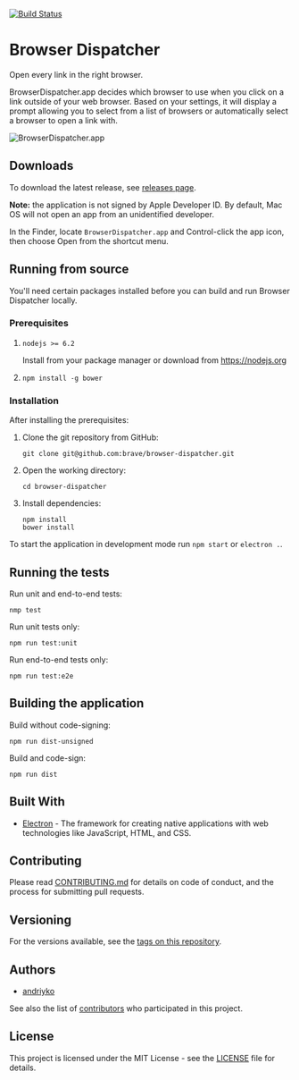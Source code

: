 [![Build Status](https://travis-ci.org/andriyko/browser-dispatcher.svg?branch=master)](https://travis-ci.org/andriyko/browser-dispatcher)

# Browser Dispatcher
Open every link in the right browser.

BrowserDispatcher.app decides which browser to use when you click on a link outside of your web browser.
Based on your settings, it will display a prompt allowing you to select from a list of browsers or automatically select a browser to open a link with.

![BrowserDispatcher.app](http://i.imgur.com/bwjHlb5.png)

## Downloads
To download the latest release, see [releases page](https://github.com/andriyko/browser-dispatcher/releases).

**Note:** the application is not signed by Apple Developer ID.
By default, Mac OS will not open an app from an unidentified developer.

In the Finder, locate `BrowserDispatcher.app` and Control-click the app icon, then choose Open from the shortcut menu.


## Running from source
You'll need certain packages installed before you can build and run Browser Dispatcher locally.

### Prerequisites
1. `nodejs >= 6.2`

    Install from your package manager or download from https://nodejs.org

2. `npm install -g bower`

### Installation

After installing the prerequisites:

1. Clone the git repository from GitHub:
    ```
    git clone git@github.com:brave/browser-dispatcher.git
    ```

2. Open the working directory:
    ```
    cd browser-dispatcher
    ```
3. Install dependencies:

    ```
    npm install
    bower install
    ```

To start the application in development mode run `npm start` or `electron .`.

## Running the tests

Run unit and end-to-end tests:
```
nmp test
```

Run unit tests only:
```
npm run test:unit
```

Run end-to-end tests only:
```
npm run test:e2e
```


## Building the application

Build without code-signing:
```
npm run dist-unsigned
```

Build and code-sign:
```
npm run dist
```

## Built With

* [Electron](http://electron.atom.io) - The framework for creating native applications with web technologies like JavaScript, HTML, and CSS.

## Contributing

Please read [CONTRIBUTING.md](https://github.com/andriyko/browser-dispatcher/blob/master/.github/CONTRIBUTING.md) for details on code of conduct, and the process for submitting pull requests.

## Versioning

For the versions available, see the [tags on this repository](https://github.com/andriyko/browser-dispatcher/tags).

## Authors

* [andriyko](https://github.com/andriyko)

See also the list of [contributors](CONTRIBUTORS.md) who participated in this project.

## License

This project is licensed under the MIT License - see the [LICENSE](LICENSE) file for details.
